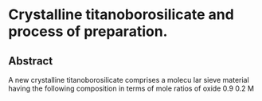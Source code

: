 # Crystalline titanoborosilicate and process of preparation.

## Abstract
A new crystalline titanoborosilicate comprises a molecu lar sieve material having the following composition in terms of mole ratios of oxide 0.9 0.2 M